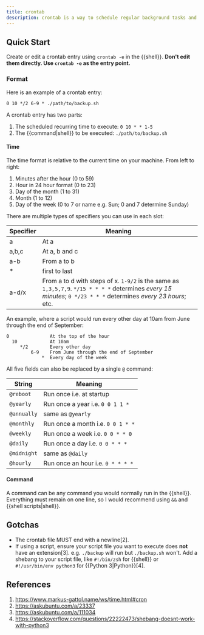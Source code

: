 ```yaml
---
title: crontab
description: crontab is a way to schedule regular background tasks and shell commands.
---
```


## Quick Start

Create or edit a crontab entry using `crontab -e` in the {{shell}}. **Don't edit them directly. Use `crontab -e` as the entry point.**

### Format

Here is an example of a crontab entry:

```cron
0 10 */2 6-9 * ./path/to/backup.sh
```

A crontab entry has two parts:

1. The scheduled recurring time to execute: `0 10 * * 1-5`
2. The {{command|shell}} to be executed: `./path/to/backup.sh`

#### Time

The time format is relative to the current time on your machine. From left to right:

1. Minutes after the hour (0 to 59)
2. Hour in 24 hour format (0 to 23)
3. Day of the month (1 to 31)
4. Month (1 to 12)
5. Day of the week (0 to 7 or name e.g. Sun; 0 and 7 determine Sunday)

There are multiple types of specifiers you can use in each slot:

| Specifier | Meaning                                                      |
| --------- | ------------------------------------------------------------ |
| a         | At a                                                         |
| a,b,c     | At a, b and c                                                |
| a-b       | From a to b                                                  |
| *         | first to last                                                |
| a-d/x     | From a to d with steps of x. `1-9/2` is the same as `1,3,5,7,9`. `*/15 * * * *` determines *every 15 minutes*; `0 */23 * * *` determines *every 23 hours*; etc. |

An example, where a script would run every other day at 10am from June through the end of September:

```
0               At the top of the hour
  10            At 10am
     */2        Every other day
         6-9    From June through the end of September
             *  Every day of the week
```

All five fields can also be replaced by a single `@` command:

| String      | Meaning                           |
| ----------- | --------------------------------- |
| `@reboot`   | Run once i.e. at startup          |
| `@yearly`   | Run once a year i.e. `0 0 1 1 *`  |
| `@annually` | same as `@yearly`                 |
| `@monthly`  | Run once a month i.e. `0 0 1 * *` |
| `@weekly`   | Run once a week i.e. `0 0 * * 0`  |
| `@daily`    | Run once a day i.e. `0 0 * * *`   |
| `@midnight` | same as `@daily`                  |
| `@hourly`   | Run once an hour i.e. `0 * * * *` |

#### Command

A command can be any command you would normally run in the {{shell}}. Everything must remain on one line, so I would recommend using `&&` and {{shell scripts|shell}}.

## Gotchas

- The crontab file MUST end with a newline[2].
- If using a script, ensure your script file you want to execute does **not** have an extension[3]. e.g. `./backup` will run but `./backup.sh` won't. Add a shebang to your script file, like `#!/bin/zsh` for {{shell}} or `#!/usr/bin/env python3` for {{Python 3|Python}}[4].

## References

1. https://www.markus-gattol.name/ws/time.html#cron
1. https://askubuntu.com/a/23337
1. https://askubuntu.com/a/111034
1. https://stackoverflow.com/questions/22222473/shebang-doesnt-work-with-python3
